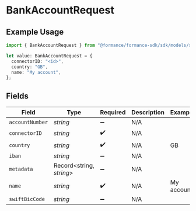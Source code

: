 # BankAccountRequest

## Example Usage

```typescript
import { BankAccountRequest } from "@formance/formance-sdk/sdk/models/shared";

let value: BankAccountRequest = {
  connectorID: "<id>",
  country: "GB",
  name: "My account",
};
```

## Fields

| Field                    | Type                     | Required                 | Description              | Example                  |
| ------------------------ | ------------------------ | ------------------------ | ------------------------ | ------------------------ |
| `accountNumber`          | *string*                 | :heavy_minus_sign:       | N/A                      |                          |
| `connectorID`            | *string*                 | :heavy_check_mark:       | N/A                      |                          |
| `country`                | *string*                 | :heavy_check_mark:       | N/A                      | GB                       |
| `iban`                   | *string*                 | :heavy_minus_sign:       | N/A                      |                          |
| `metadata`               | Record<string, *string*> | :heavy_minus_sign:       | N/A                      |                          |
| `name`                   | *string*                 | :heavy_check_mark:       | N/A                      | My account               |
| `swiftBicCode`           | *string*                 | :heavy_minus_sign:       | N/A                      |                          |